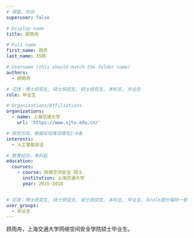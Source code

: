 ```yaml
---
# 保留，勿动
superuser: false

# Display name
title: 顾雨舟

# Full name
first_name: 雨舟
last_name: 35顾

# Username (this should match the folder name)
authors:
  - 顾雨舟

# 可选：博士研究生, 硕士研究生, 硕士研究生, 本科生, 毕业生
role: 毕业生

# Organizations/Affiliations
organizations:
  - name: 上海交通大学
    url: 'https://www.sjtu.edu.cn/'

# 研究方向，根据实际情况填写2-4条
interests:
  - 人工智能安全

# 教育经历，本科起
education:
  courses:
    - course: 网络空间安全 硕士
      institution: 上海交通大学
      year: 2015-2018


# 可选：博士研究生, 硕士研究生, 硕士研究生, 本科生, 毕业生，与role部分保持一致
user_groups:
  - 毕业生
---
```


顾雨舟，上海交通大学网络空间安全学院硕士毕业生。